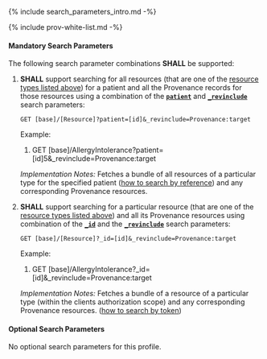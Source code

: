 {% include search_parameters_intro.md -%}

{% include prov-white-list.md -%}

#### Mandatory Search Parameters

The following search parameter combinations **SHALL** be supported:

1. **SHALL** support searching for all resources (that are one of the [resource types listed above](#prov-white-list)) for a patient and all the Provenance records for those resources using a combination of the **[`patient`](https://hl7.org/fhir/R4/observation.html#search)** and **[`_revinclude`](http://hl7.org/fhir/R4/search.html#revinclude)** search parameters:

    `GET [base]/[Resource]?patient=[id]&_revinclude=Provenance:target`

    Example:

      1. GET [base]/AllergyIntolerance?patient=[id]5&_revinclude=Provenance:target

    *Implementation Notes:* Fetches a bundle of all resources of a particular type for the specified patient ([how to search by reference](http://hl7.org/fhir/R4/search.html#reference)) and any corresponding Provenance resources.

1. **SHALL** support searching for a particular resource (that are one of the [resource types listed above](#prov-white-list)) and all its Provenance resources using combination of the **[`_id`](https://hl7.org/fhir/R4/diagnosticreport.html#search)** and the **[`_revinclude`](http://hl7.org/fhir/R4/search.html#revinclude)** search parameters:

    `GET [base]/[Resource]?_id=[id]&_revinclude=Provenance:target`

    Example:

      1. GET [base]/AllergyIntolerance?_id=[id]&_revinclude=Provenance:target

    *Implementation Notes:* Fetches a bundle of a resource of a particular type (within the clients authorization scope) and any corresponding Provenance resources. ([how to search by token](http://hl7.org/fhir/R4/search.html#token))

#### Optional Search Parameters

No optional search parameters for this profile.

